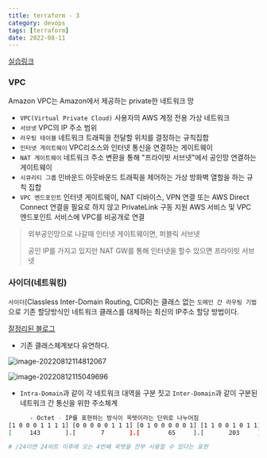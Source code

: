 ```yaml
---
title: terraform - 3
category: devops
tags: [terraform]
date: 2022-08-11
---
```


[실습링크](https://terraform101.inflearn.devopsart.dev/preparation/aws-configure/)

### VPC

Amazon VPC는 Amazon에서 제공하는 private한 네트워크 망

- `VPC(Virtual Private Cloud)` 사용자의 AWS 계정 전용 가상 네트워크
- `서브넷` VPC의 IP 주소 범위
- `라우팅 테이블` 네트워크 트래픽을 전달할 위치를 결정하는 규칙집합
- `인터넷 게이트웨이` VPC리소스와 인터넷 통신을 연결하는 게이트웨이
- `NAT 게이트웨이` 네트워크 주소 변환을 통해 "프라이빗 서브넷"에서 공인망 연결하는 게이트웨이
- `시큐리티 그룹` 인바운드 아웃바운드 트래픽을 제어하는 가상 방화벽 열할을 하는 규칙 집합
- `VPC 엔드포인트` 인터넷 게이트웨이, NAT 디바이스, VPN 연결 또는 AWS Direct Connect 연결을 필요로 하지 않고 PrivateLink 구동 지원 AWS 서비스 및 VPC 엔드포인트 서비스에 VPC를 비공개로 연결

> 외부공인망으로 나갈때 인터넷 게이트웨이면, 퍼블릭 서브넷
>
> 공인 IP를 가지고 있지만 NAT GW를 통해 인터넷을 할수 있으면 프라이빗 서브넷

### 사이더(네트워킹)

`사이더`(Classless Inter-Domain Routing, CIDR)는 클래스 없는 `도메인 간 라우팅 기법`으로 기존 할당방식인 네트워크 클래스를 대체하는 최신의 IP주소 할당 방법이다.

[잘정리된 블로그](https://kim-dragon.tistory.com/154)

- 기존 클래스체계보다 유연하다.

![image-20220812114812067](../../../assets/images/posts/2022-08-12-post-terraform-3/image-20220812114812067.png)

![image-20220812115049696](../../../assets/images/posts/2022-08-12-post-terraform-3/image-20220812115049696.png)

- `Intra-Domain`과 같이 각 네트워크 대역을 구분 짓고 `Inter-Domain`과 같이 구분된 네트워크 간 통신을 위한 주소체계

```bash
      - Octet - IP를 표현하는 방식이 옥텟이라는 단위로 나누어짐
[1 0 0 0 1 1 1 1] [0 0 0 0 0 1 1 1] [0 1 0 0 0 0 0 1] [1 1 0 0 1 0 1 1]
[     143       ].[       7       ].[        65     ].[       203     ]

# /24이면 24비트 이후에 오는 4번째 옥텟을 전부 사용할 수 있다는 표현
```
